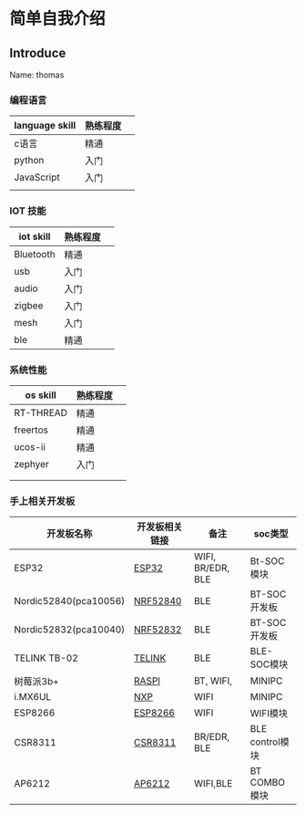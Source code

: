 # 简单自我介绍

## Introduce

Name: thomas

### 编程语言

| language skill | 熟练程度 |      |
| -------------- | -------- | ---- |
| c语言          | 精通     |      |
| python         | 入门     |      |
|JavaScript      | 入门         |      |
|                |          |      |



### IOT 技能

| iot skill | 熟练程度 |      |
| --------- | -------- | ---- |
| Bluetooth | 精通     |      |
| usb       | 入门     |      |
| audio     | 入门     |      |
| zigbee    | 入门     |      |
| mesh      | 入门     |      |
| ble       | 精通     |      |



### 系统性能

| os skill  | 熟练程度 |      |
| --------- | -------- | ---- |
| RT-THREAD | 精通     |      |
| freertos  | 精通     |      |
| ucos-ii   | 精通     |      |
| zephyer   | 入门     |      |
|           |          |      |
|           |          |      |



### 手上相关开发板

| 开发板名称            | 开发板相关链接                                               | 备注              | soc类型         |
| --------------------- | ------------------------------------------------------------ | ----------------- | --------------- |
| ESP32                 | [ESP32](https://item.taobao.com/item.htm?spm=a1z09.2.0.0.434a2e8dU7Ucwm&amp;id=548905088891&amp;_u=3jg78f0903) | WIFI, BR/EDR, BLE | Bt-SOC模块      |
| Nordic52840(pca10056) | [NRF52840](https://www.mouser.cn/new/nordic-semiconductor/nordic-nrf52840-dev-kit/) | BLE               | BT-SOC开发板    |
| Nordic52832(pca10040) | [NRF52832](https://www.nordicsemi.com/Software-and-tools/Development-Kits/nRF52-DK) | BLE               | BT-SOC开发板    |
| TELINK TB-02          | [TELINK](https://item.taobao.com/item.htm?spm=a1z09.2.0.0.473b2e8d76ojBJ&id=612917601497&_u=4jg78f8a74) | BLE               | BLE-SOC模块     |
| 树莓派3b+             | [RASPI](https://detail.tmall.com/item.htm?spm=a230r.1.14.9.4d9442a387vd7H&id=608662013747&cm_id=140105335569ed55e27b&abbucket=11) | BT, WIFI,         | MINIPC          |
| i.MX6UL               | [NXP](http://www.myir-tech.com/product/mys_6ulx.htm)         | WIFI              | MINIPC          |
| ESP8266               | [ESP8266](https://www.ai-thinker.com/product/esp8266)        | WIFI              | WIFI模块        |
| CSR8311               | [CSR8311](https://item.taobao.com/item.htm?spm=2013.1.w4023-22329603903.13.2271710eWq6jj5&id=622837949775) | BR/EDR, BLE       | BLE control模块 |
| AP6212                | [AP6212](https://item.taobao.com/item.htm?spm=a230r.1.14.20.31e02c31WHnsOw&id=615403825084&ns=1&abbucket=4#detail) | WIFI,BLE          | BT COMBO模块    |

